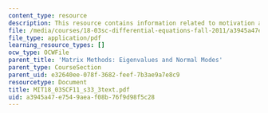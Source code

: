 ```yaml
---
content_type: resource
description: This resource contains information related to motivation and derivation.
file: /media/courses/18-03sc-differential-equations-fall-2011/a3945a47e7549aeaf08b76f9d98f5c28_MIT18_03SCF11_s33_3text.pdf
file_type: application/pdf
learning_resource_types: []
ocw_type: OCWFile
parent_title: 'Matrix Methods: Eigenvalues and Normal Modes'
parent_type: CourseSection
parent_uid: e32640ee-078f-3682-feef-7b3ae9a7e8c9
resourcetype: Document
title: MIT18_03SCF11_s33_3text.pdf
uid: a3945a47-e754-9aea-f08b-76f9d98f5c28
---
```

